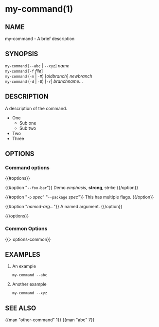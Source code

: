 # my-command(1)

## NAME

my-command - A brief description

## SYNOPSIS

`my-command` [`--abc` | `--xyz`] _name_\
`my-command` [`-f` _file_]\
`my-command` (`-m` | `-M`) [_oldbranch_] _newbranch_\
`my-command` (`-d` | `-D`) [`-r`] _branchname_...

## DESCRIPTION

A description of the command.

* One
    * Sub one
    * Sub two
* Two
* Three


## OPTIONS

### Command options

{{#options}}

{{#option "`--foo-bar`"}}
Demo *emphasis*, **strong**, ~~strike~~
{{/option}}

{{#option "`-p` _spec_" "`--package` _spec_"}}
This has multiple flags.
{{/option}}

{{#option "_named-arg..._"}}
A named argument.
{{/option}}

{{/options}}

### Common Options

{{> options-common}}


## EXAMPLES

1. An example

   ```
   my-command --abc
   ```

1. Another example

       my-command --xyz

## SEE ALSO
{{man "other-command" 1}} {{man "abc" 7}}
